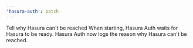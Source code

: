 ```yaml
---
'hasura-auth': patch
---
```


Tell why Hasura can't be reached
When starting, Hasura Auth waits for Hasura to be ready. Hasura Auth now logs the reason why Hasura can't be reached.
